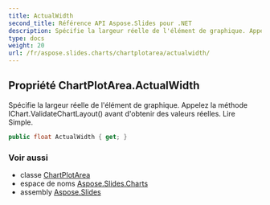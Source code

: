 ```yaml
---
title: ActualWidth
second_title: Référence API Aspose.Slides pour .NET
description: Spécifie la largeur réelle de l'élément de graphique. Appelez la méthode IChart.ValidateChartLayout avant d'obtenir des valeurs réelles. Lire Simple.
type: docs
weight: 20
url: /fr/aspose.slides.charts/chartplotarea/actualwidth/
---
```


## Propriété ChartPlotArea.ActualWidth

Spécifie la largeur réelle de l'élément de graphique. Appelez la méthode IChart.ValidateChartLayout() avant d'obtenir des valeurs réelles. Lire Simple.

```csharp
public float ActualWidth { get; }
```

### Voir aussi

* classe [ChartPlotArea](../../chartplotarea)
* espace de noms [Aspose.Slides.Charts](../../chartplotarea)
* assembly [Aspose.Slides](../../../)

<!-- NE PAS ÉDITER : généré par xmldocmd pour Aspose.Slides.dll -->